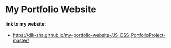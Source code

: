 # My Portfolio Website

#### link to my website:

- https://dik-sha.github.io/my-portfolio-website-/JS_CSS_PortfolioProject-master/
